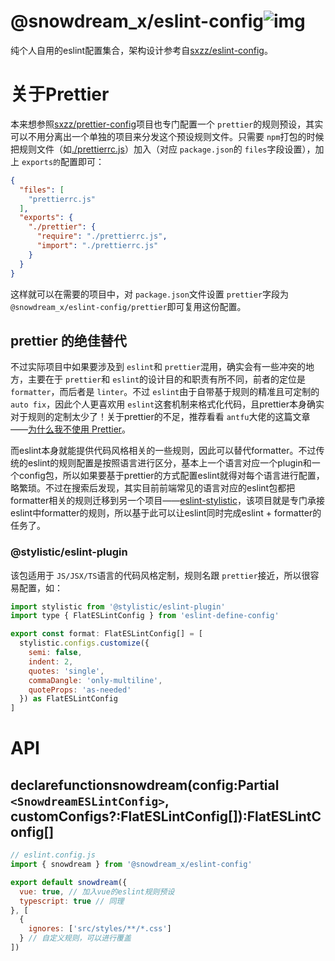 # @snowdream_x/eslint-config![img](https://img.shields.io/npm/v/@snowdream_x/eslint-config)

纯个人自用的eslint配置集合，架构设计参考自[sxzz/eslint-config](https://github.com/sxzz/eslint-config)。


# 关于Prettier

本来想参照[sxzz/prettier-config](https://github.com/sxzz/prettier-config)项目也专门配置一个 `prettier`的规则预设，其实可以不用分离出一个单独的项目来分发这个预设规则文件。只需要 `npm`打包的时候把规则文件（如[./prettierrc.js](./prettierrc.js)）加入（对应 `package.json`的 `files`字段设置），加上 `exports的`配置即可：

```json
{
  "files": [
    "prettierrc.js"
  ],
  "exports": {
    "./prettier": {
      "require": "./prettierrc.js",
      "import": "./prettierrc.js"
    }
  }
}
```

这样就可以在需要的项目中，对 `package.json`文件设置 `prettier`字段为 `@snowdream_x/eslint-config/prettier`即可复用这份配置。


## prettier 的绝佳替代

不过实际项目中如果要涉及到 `eslint`和 `prettier`混用，确实会有一些冲突的地方，主要在于 `prettier`和 `eslint`的设计目的和职责有所不同，前者的定位是 `formatter`，而后者是 `linter`。不过 `eslint`由于自带基于规则的精准且可定制的 `auto fix`，因此个人更喜欢用 `eslint`这套机制来格式化代码，且prettier本身确实对于规则的定制太少了！关于prettier的不足，推荐看看 `antfu`大佬的这篇文章——[为什么我不使用 Prettier](https://antfu.me/posts/why-not-prettier-zh)。

而eslint本身就能提供代码风格相关的一些规则，因此可以替代formatter。不过传统的eslint的规则配置是按照语言进行区分，基本上一个语言对应一个plugin和一个config包，所以如果要基于prettier的方式配置eslint就得对每个语言进行配置，略繁琐。不过在搜索后发现，其实目前前端常见的语言对应的eslint包都把formatter相关的规则迁移到另一个项目——[eslint-stylistic](https://github.com/eslint-stylistic/eslint-stylistic)，该项目就是专门承接eslint中formatter的规则，所以基于此可以让eslint同时完成eslint + formatter的任务了。

### @stylistic/eslint-plugin

该包适用于 `JS/JSX/TS`语言的代码风格定制，规则名跟 `prettier`接近，所以很容易配置，如：

```js
import stylistic from '@stylistic/eslint-plugin'
import type { FlatESLintConfig } from 'eslint-define-config'

export const format: FlatESLintConfig[] = [
  stylistic.configs.customize({
    semi: false,
    indent: 2,
    quotes: 'single',
    commaDangle: 'only-multiline',
    quoteProps: 'as-needed'
  }) as FlatESLintConfig
]
```


# API

## declarefunctionsnowdream(config:Partial `<SnowdreamESLintConfig>`, customConfigs?:FlatESLintConfig[]):FlatESLintConfig[]

```js
// eslint.config.js
import { snowdream } from '@snowdream_x/eslint-config'

export default snowdream({
  vue: true, // 加入vue的eslint规则预设
  typescript: true // 同理
}, [
  {
    ignores: ['src/styles/**/*.css']
  } // 自定义规则，可以进行覆盖
])
```

